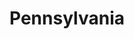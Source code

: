 ---
title: "Pennsylvania"
hashtag: pennsylvania
borders:
  - Canada
  - Delaware
  - Maryland
  - New Jersey
  - New York
  - Ohio
  - West Virginia
subdivision-of:
  - United States
tags:
  - State
  - United States
---